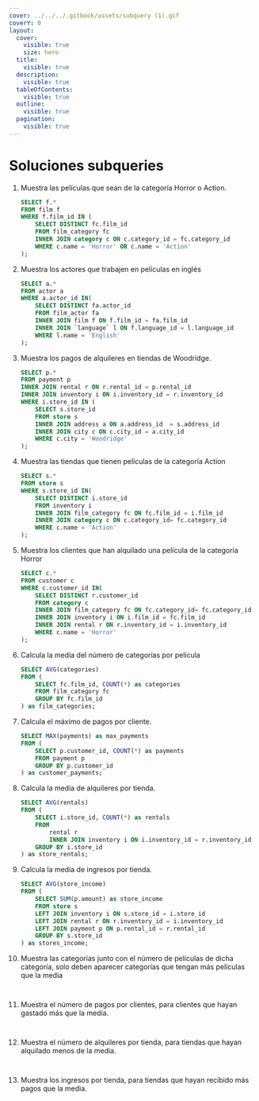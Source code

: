```yaml
---
cover: ../../../.gitbook/assets/subquery (1).gif
coverY: 0
layout:
  cover:
    visible: true
    size: hero
  title:
    visible: true
  description:
    visible: true
  tableOfContents:
    visible: true
  outline:
    visible: true
  pagination:
    visible: true
---
```


# Soluciones subqueries

1.  Muestra las películas que sean de la categoría Horror o Action.

    ```sql
    SELECT f.* 
    FROM film f 
    WHERE f.film_id IN (
    	SELECT DISTINCT fc.film_id
    	FROM film_category fc 
    	INNER JOIN category c ON c.category_id = fc.category_id 
    	WHERE c.name = 'Horror' OR c.name = 'Action'
    );
    ```
2.  Muestra los actores que trabajen en películas en inglés

    ```sql
    SELECT a.*
    FROM actor a 
    WHERE a.actor_id IN(
    	SELECT DISTINCT fa.actor_id
    	FROM film_actor fa 
    	INNER JOIN film f ON f.film_id = fa.film_id 
    	INNER JOIN `language` l ON f.language_id = l.language_id 
    	WHERE l.name = 'English'
    );
    ```
3.  Muestra los pagos de alquileres en tiendas de Woodridge.

    ```sql
    SELECT p.*
    FROM payment p 
    INNER JOIN rental r ON r.rental_id = p.rental_id 
    INNER JOIN inventory i ON i.inventory_id = r.inventory_id 
    WHERE i.store_id IN (
    	SELECT s.store_id
    	FROM store s 
    	INNER JOIN address a ON a.address_id  = s.address_id 
    	INNER JOIN city c ON c.city_id = a.city_id 
    	WHERE c.city = 'Woodridge'
    );
    ```
4.  Muestra las tiendas que tienen películas de la categoría Action

    ```sql
    SELECT s.*
    FROM store s 
    WHERE s.store_id IN(
    	SELECT DISTINCT i.store_id
    	FROM inventory i  
    	INNER JOIN film_category fc ON fc.film_id = i.film_id 
    	INNER JOIN category c ON c.category_id= fc.category_id
    	WHERE c.name = 'Action'	
    );
    ```
5.  Muestra los clientes que han alquilado una película de la categoría Horror

    ```sql
    SELECT c.*
    FROM customer c 
    WHERE c.customer_id IN(
    	SELECT DISTINCT r.customer_id
    	FROM category c
    	INNER JOIN film_category fc ON fc.category_id= fc.category_id
    	INNER JOIN inventory i ON i.film_id = fc.film_id
    	INNER JOIN rental r ON r.inventory_id = i.inventory_id
    	WHERE c.name = 'Horror'
    );
    ```
6.  Calcula la media del número de categorías por película

    ```sql
    SELECT AVG(categories)
    FROM (
    	SELECT fc.film_id, COUNT(*) as categories
    	FROM film_category fc  
    	GROUP BY fc.film_id
    ) as film_categories;
    ```
7.  Calcula el máximo de pagos por cliente.

    ```sql
    SELECT MAX(payments) as max_payments
    FROM (
    	SELECT p.customer_id, COUNT(*) as payments
    	FROM payment p 
    	GROUP BY p.customer_id 
    ) as customer_payments;
    ```
8.  Calcula la media de alquileres por tienda.

    ```sql
    SELECT AVG(rentals)
    FROM (
    	SELECT i.store_id, COUNT(*) as rentals
    	FROM 
    		rental r 
    		INNER JOIN inventory i ON i.inventory_id = r.inventory_id 
    	GROUP BY i.store_id
    ) as store_rentals;
    ```
9.  Calcula la media de ingresos por tienda.

    ```sql
    SELECT AVG(store_income)
    FROM (
    	SELECT SUM(p.amount) as store_income
    	FROM store s
    	LEFT JOIN inventory i ON s.store_id = i.store_id
    	LEFT JOIN rental r ON r.inventory_id = i.inventory_id
    	LEFT JOIN payment p ON p.rental_id = r.rental_id
    	GROUP BY s.store_id	
    ) as stores_income;
    ```
10. Muestra las categorías junto con el número de películas de dicha categoría, solo deben aparecer categorías que tengan más películas que la media

    <pre class="language-sql"><code class="lang-sql"><strong>
    </strong></code></pre>
11. Muestra el número de pagos por clientes, para clientes que hayan gastado más que la media.

    <pre class="language-sql"><code class="lang-sql"><strong>
    </strong></code></pre>
12. Muestra el número de alquileres por tienda, para tiendas que hayan alquilado menos de la media.

    <pre class="language-sql"><code class="lang-sql"><strong>
    </strong></code></pre>
13. Muestra los ingresos por tienda, para tiendas que hayan recibido más pagos que la media.

    <pre class="language-sql"><code class="lang-sql"><strong>
    </strong></code></pre>
